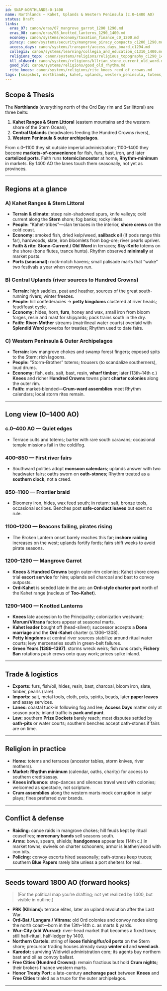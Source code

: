 ```yaml
---
id: SNAP:NORTHLANDS-0-1400
name: Northlands — Kahet, Uplands & Western Peninsula (c.0–1400 AO)
status: Draft
links:
  eras_07: canon/eras/07_mangrove_garrot_1200_1290.md
  eras_08: canon/eras/08_knotted_lanterns_1290_1400.md
  economy: canon/systems/economy/taxation_finance_c0_1200.md
  piracy: canon/systems/security/mangrove_piracy_compacts_c1200_1290.md
  access_days: canon/systems/transport/access_days_board_c1294.md
  collegia: canon/systems/learning/collegia_and_education_c1310_1400.md
  religions_topo: canon/systems/religions/religious_topography_c1290_1400.md
  kll_oldword: canon/systems/religions/kllrian_stone_current_old_word.md
  good_old: canon/systems/religions/good_old_rhythm.md
  rite_knees: canon/systems/religions/rite_knees_reed_of_crowns.md
tags: [snapshot, northlands, kahet, uplands, western_peninsula, totems, trade, cartels]
---
```


## Scope & Thesis
The **Northlands** (everything north of the Ord Bay rim and Sar littoral) are three belts:
1) **Kahet Ranges & Stern Littoral** (eastern mountains and the western shore of the Stern Ocean),
2) **Central Uplands** (headwaters feeding the Hundred Crowns rivers),
3) **Western Peninsula & outer archipelagos**.

From c.0–1100 they sit outside imperial administration; 1100–1400 they become **markets-of-convenience** for fish, furs, bast, iron, and later **cartelized ports**. Faith runs **totemic/ancestor** at home, **Rhythm-minimum** in markets. By 1400 AO the lanes touch them seasonally, not yet as provinces.

---

## Regions at a glance

### A) Kahet Ranges & Stern Littoral
- **Terrain & climate:** steep rain-shadowed spurs, knife valleys; cold current along the **Stern** shore; fog banks; rocky inlets.
- **People:** “Kahet-tribes”—clan terraces in the interior, **shore crews** on the cold coast.
- **Economy:** smoked fish, dried kelp/weed, **sailback oil** (if pods range this far), hardwoods, slate, iron bloomlets from bog-ore; river pearls upriver.
- **Faith & rite:** **Stone-Current / Old Word** in terraces; **Sky-Knife** totems on the shore (bone flutes, trance hunts). Rhythm observed **minimally** at market posts.
- **Ports (seasonal):** rock-notch havens; small palisade marts that “wake” two festivals a year when convoys run.

### B) Central Uplands (river sources to Hundred Crowns)
- **Terrain:** high saddles, peat and heather, sources of the great south-running rivers; winter freezes.
- **People:** hill confederacies → **petty kingdoms** clustered at river heads; feud/feast cycle.
- **Economy:** hides, horn, **furs**, honey and wax, small iron from bloom forges, resin and mast for shipyards; pack trains south in the dry.
- **Faith:** **River-Mother** streams (matrilineal water courts) overlaid with **Splendid Word** proverbs for treaties; Rhythm used to date fairs.

### C) Western Peninsula & Outer Archipelagos
- **Terrain:** low mangrove chokes and swamp forest fingers; exposed spits to the Stern; rich lagoons.
- **People:** “Storm-Brother” totems; trousers (to scandalize southerners), loud drums.
- **Economy:** fish, eels, salt, bast, resin, **wharf timber**; later (13th–14th c.) **Knees** and richer **Hundred Crowns** towns plant **charter colonies** along the outer rim.
- **Faith:** market-blended—**Crum-ward assemblies** meet Rhythm calendars; local storm rites remain.

---

## Long view (0–1400 AO)

### c.0–400 AO — Quiet edges
- Terrace cults and totems; barter with rare south caravans; occasional temple missions fail in the cold/fog.

### 400–850 — First river fairs
- Southward polities adopt **monsoon calendars**; uplands answer with two headwater fairs; oaths sworn on **oath-stones**; Rhythm treated as a **southern clock**, not a creed.

### 850–1100 — Frontier braid
- Bloomery iron, hides, wax feed south; in return: salt, bronze tools, occasional scribes. Benches post **safe-conduct leaves** but exert no rule.

### 1100–1200 — Beacons failing, pirates rising
- The Broken Lantern onset barely reaches this far; **inshore raiding** increases on the west; uplands fortify fords; fairs shift weeks to avoid pirate seasons.

### 1200–1290 — Mangrove Garrot
- **Knees** & **Hundred Crowns** begin outer-rim colonies; Kahet shore crews trial **escort service** for hire; uplands sell charcoal and bast to convoy outposts.
- **Ord-Kahet** is seeded late in the arc: an **Ord-style charter port** north of the Kahet range (nucleus of **Too-Kahet**).

### 1290–1400 — Knotted Lanterns
- **Knees** late accession to the Principality; colonization westward; **Morum/Vitrana** factors appear at seasonal marts.
- **Kahet leader** bought off (head-silver); successor accepts a **Dona marriage** and the **Ord-Kahet** charter (c.1306–1308).
- **Petty kingdoms** at central river sources stabilize around ritual water courts; levy mercenaries south in green-belt failures.
- **Green Years (1389–1397)**: storms wreck weirs; fish runs crash; **Fishery Ban** rotations push crews onto quay work; prices spike inland.

---

## Trade & logistics
- **Exports:** furs, fish/oil, hides, resin, bast, charcoal, bloom iron, slate, timber, pearls (rare).
- **Imports:** salt, metal tools, cloth, pots, spirits, beads, later **paper leaves** and assay services.
- **Lanes:** coastal tuck-in following fog and lee; **Access Days** matter only at season ports; inland traffic is **pack and punt**.
- **Law:** southern **Prize Dockets** barely reach; most disputes settled by **oath-pits** or water courts; southern benches accept oath-stones if fairs are on time.

---

## Religion in practice
- **Home:** totems and terraces (ancestor tables, storm knives, river mothers).  
- **Market:** **Rhythm minimum** (calendar, oaths, charity) for access to southern credit/assay.  
- **Knees influence:** step-dances and silences travel west with colonies; welcomed as spectacle, not scripture.  
- **Crum assemblies** along the western marts mock corruption in satyr plays; fines preferred over brands.

---

## Conflict & defense
- **Raiding:** canoe raids in mangrove chokes; hill feuds kept by ritual ceasefires; **mercenary bands** sell seasons south.  
- **Arms:** bows, spears, shields; **handgonnes** appear late (14th c.) in market towns; swivels on charter schooners; armor is leather/wood with iron bits.  
- **Policing:** convoy escorts hired seasonally; oath-stones keep truces; southern **Blue Papers** rarely bite unless a port shelters for real.

---

## Seeds toward 1800 AO (forward hooks)
> (For the political map you’re drafting; not yet realized by 1400, but visible in outline.)
- **PRK (Kllrians):** terrace elites, later an upland revolution after the Last War.  
- **Ord-Bat / Longara / Vitrana:** old Ord colonies and convoy nodes along the north coast—born in the 13th–14th c. as marts & yards.  
- **Wur-City (old Wurran):** river-head market that becomes a fixed town; still half-ritual, half-ledger by 1400.  
- **Northern Cartels:** string of **loose fishing/fur/oil ports** on the Stern shore; precursor trading houses already swap **winter oil** and **weed ash**.  
- **Karodot:** surviving Widiwidi administration core; its agents buy northern bast and oil as convoy ballast.  
- **Free Cities (Hundred Crowns):** remain fractious but hold **Crum nights**; their brokers finance western marts.  
- **Honor Treaty Port:** a late-century **anchorage pact** between **Knees** and **Free Cities** trialed as a truce for the outer archipelagos.

---

